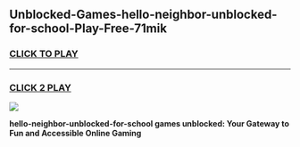 
## Unblocked-Games-hello-neighbor-unblocked-for-school-Play-Free-71mik
<h3>
<a href="https://premium76.site?title=hello-neighbor-unblocked-for-school&ref=18A1">CLICK TO PLAY</a></h3>
<hr>

<h3>
<a href="https://premium76.site?title=hello-neighbor-unblocked-for-school&ref=18A1">CLICK 2 PLAY</a>
  
</h3>

<a href="https://premium76.site?title=hello-neighbor-unblocked-for-school&ref=18A1"><img src="https://clearcache.store/games.png"></a>


**hello-neighbor-unblocked-for-school games unblocked: Your Gateway to Fun and Accessible Online Gaming**
